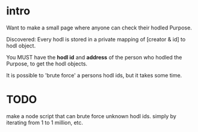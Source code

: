 # intro

Want to make a small page where anyone can check their hodled Purpose.

Discovered:
Every hodl is stored in a private mapping of [creator & id] to hodl object.

You MUST have the __hodl id__ and __address__ of the person who hodled the Purpose,
to get the hodl objects.

It is possible to 'brute force' a persons hodl ids, but it takes some time.

# TODO

make a node script that can brute force unknown hodl ids. simply by iterating from 1 to 1 million, etc.
